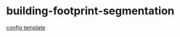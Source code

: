 # building-footprint-segmentation

[config template](https://codebeautify.org/yaml-validator/cbc60637)